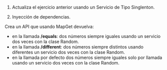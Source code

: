 1. Actualiza el ejercicio anterior usando un Servicio de Tipo Singlenton.

2. Inyección de dependencias.

Crea un API que usando MapGet devuelva:

* en la llamada __/equals__: dos números siempre iguales usando un servicio dos veces con la clase Random.
* en la llamada __/different__: dos números siempre distintos usando diferentes un servicio dos veces con la clase Random.
* en la llamada por defecto dos números siempre iguales solo por llamada usando un servicio dos veces con la clase Random.